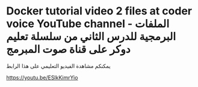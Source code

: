 # Docker tutorial video 2 files at coder voice YouTube channel - الملفات البرمجية للدرس الثاني من سلسلة تعليم دوكر على قناة صوت المبرمج

يمكنكم مشاهدة الفيديو التعليمي على هذا الرابط

https://youtu.be/ESlkKimrYio
